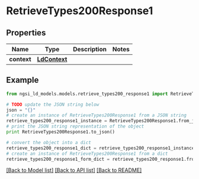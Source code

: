 # RetrieveTypes200Response1


## Properties
Name | Type | Description | Notes
------------ | ------------- | ------------- | -------------
**context** | [**LdContext**](LdContext.md) |  | 

## Example

```python
from ngsi_ld_models.models.retrieve_types200_response1 import RetrieveTypes200Response1

# TODO update the JSON string below
json = "{}"
# create an instance of RetrieveTypes200Response1 from a JSON string
retrieve_types200_response1_instance = RetrieveTypes200Response1.from_json(json)
# print the JSON string representation of the object
print RetrieveTypes200Response1.to_json()

# convert the object into a dict
retrieve_types200_response1_dict = retrieve_types200_response1_instance.to_dict()
# create an instance of RetrieveTypes200Response1 from a dict
retrieve_types200_response1_form_dict = retrieve_types200_response1.from_dict(retrieve_types200_response1_dict)
```
[[Back to Model list]](../README.md#documentation-for-models) [[Back to API list]](../README.md#documentation-for-api-endpoints) [[Back to README]](../README.md)


